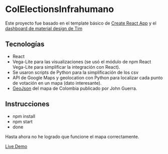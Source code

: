 # ColElectionsInfrahumano

Este proyecto fue basado en el template básico de [Create React App](https://github.com/facebookincubator/create-react-app) y el [dashboard de material design de Tim](https://www.creative-tim.com/product/material-dashboard-react#)

## Tecnologías

- React
- Vega-Lite para las visualizaciones (se usó el módulo de npm React Vega-Lite para simplificar la integración con React).
- Se usaron scripts de Python para la simplificación de los csv
- API de Google Maps y geolocation con Python para localizar cada punto de votación en un mapa (dato interesante).
- [GeoJson](https://bl.ocks.org/john-guerra/43c7656821069d00dcbc) del mapa de Colombia publicado por John Guerra.

## Instrucciones
- npm install
- npm start
- done

Hasta ahora no he logrado que funcione el mapa correctamente.

[Live Demo](http://colelections.herokuapp.com/)
